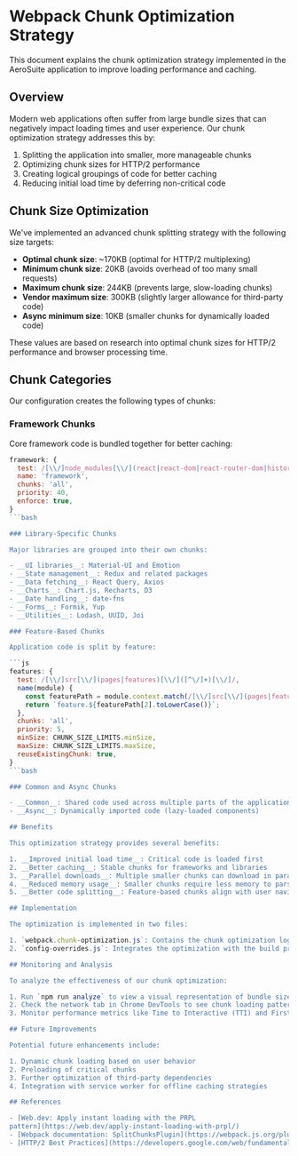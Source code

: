 # Webpack Chunk Optimization Strategy

This document explains the chunk optimization strategy implemented in the AeroSuite application to
improve loading performance and caching.

## Overview

Modern web applications often suffer from large bundle sizes that can negatively impact loading
times and user experience. Our chunk optimization strategy addresses this by:

1. Splitting the application into smaller, more manageable chunks
2. Optimizing chunk sizes for HTTP/2 performance
3. Creating logical groupings of code for better caching
4. Reducing initial load time by deferring non-critical code

## Chunk Size Optimization

We've implemented an advanced chunk splitting strategy with the following size targets:

- __Optimal chunk size__: ~170KB (optimal for HTTP/2 multiplexing)
- __Minimum chunk size__: 20KB (avoids overhead of too many small requests)
- __Maximum chunk size__: 244KB (prevents large, slow-loading chunks)
- __Vendor maximum size__: 300KB (slightly larger allowance for third-party code)
- __Async minimum size__: 10KB (smaller chunks for dynamically loaded code)

These values are based on research into optimal chunk sizes for HTTP/2 performance and browser
processing time.

## Chunk Categories

Our configuration creates the following types of chunks:

### Framework Chunks

Core framework code is bundled together for better caching:

```js
framework: {
  test: /[\\/]node_modules[\\/](react|react-dom|react-router-dom|history|scheduler)[\\/]/,
  name: 'framework',
  chunks: 'all',
  priority: 40,
  enforce: true,
}
```bash

### Library-Specific Chunks

Major libraries are grouped into their own chunks:

- __UI libraries__: Material-UI and Emotion
- __State management__: Redux and related packages
- __Data fetching__: React Query, Axios
- __Charts__: Chart.js, Recharts, D3
- __Date handling__: date-fns
- __Forms__: Formik, Yup
- __Utilities__: Lodash, UUID, Joi

### Feature-Based Chunks

Application code is split by feature:

```js
features: {
  test: /[\\/]src[\\/](pages|features)[\\/]([^\/]+)[\\/]/,
  name(module) {
    const featurePath = module.context.match(/[\\/]src[\\/](pages|features)[\\/]([^\/]+)[\\/]/);
    return `feature.${featurePath[2].toLowerCase()}`;
  },
  chunks: 'all',
  priority: 5,
  minSize: CHUNK_SIZE_LIMITS.minSize,
  maxSize: CHUNK_SIZE_LIMITS.maxSize,
  reuseExistingChunk: true,
}
```bash

### Common and Async Chunks

- __Common__: Shared code used across multiple parts of the application
- __Async__: Dynamically imported code (lazy-loaded components)

## Benefits

This optimization strategy provides several benefits:

1. __Improved initial load time__: Critical code is loaded first
2. __Better caching__: Stable chunks for frameworks and libraries
3. __Parallel downloads__: Multiple smaller chunks can download in parallel
4. __Reduced memory usage__: Smaller chunks require less memory to parse and execute
5. __Better code splitting__: Feature-based chunks align with user navigation patterns

## Implementation

The optimization is implemented in two files:

1. `webpack.chunk-optimization.js`: Contains the chunk optimization logic
2. `config-overrides.js`: Integrates the optimization with the build process

## Monitoring and Analysis

To analyze the effectiveness of our chunk optimization:

1. Run `npm run analyze` to view a visual representation of bundle sizes
2. Check the network tab in Chrome DevTools to see chunk loading patterns
3. Monitor performance metrics like Time to Interactive (TTI) and First Contentful Paint (FCP)

## Future Improvements

Potential future enhancements include:

1. Dynamic chunk loading based on user behavior
2. Preloading of critical chunks
3. Further optimization of third-party dependencies
4. Integration with service worker for offline caching strategies

## References

- [Web.dev: Apply instant loading with the PRPL
pattern](https://web.dev/apply-instant-loading-with-prpl/)
- [Webpack documentation: SplitChunksPlugin](https://webpack.js.org/plugins/split-chunks-plugin/)
- [HTTP/2 Best Practices](https://developers.google.com/web/fundamentals/performance/http2)
